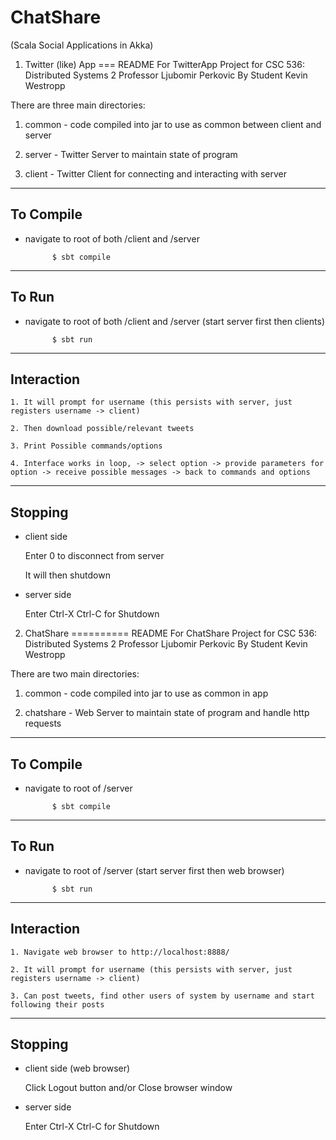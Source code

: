 ChatShare
=========

(Scala Social Applications in Akka)


1. Twitter (like) App
===
README For TwitterApp
Project for CSC 536: Distributed Systems 2
Professor Ljubomir Perkovic
By Student Kevin Westropp

There are three main directories:

1. common - code compiled into jar to use as common between client and server

2. server - Twitter Server to maintain state of program

3. client - Twitter Client for connecting and interacting with server

---
To Compile
---

- navigate to root of both /client and /server

			$ sbt compile

---
To Run
---

- navigate to root of both /client and /server (start server first then clients)

			$ sbt run

---
Interaction
---

	1. It will prompt for username (this persists with server, just registers username -> client)

	2. Then download possible/relevant tweets

	3. Print Possible commands/options 

	4. Interface works in loop, -> select option -> provide parameters for option -> receive possible messages -> back to commands and options


---
Stopping
---

- client side

	Enter 0 to disconnect from server

	It will then shutdown

- server side

	Enter Ctrl-X Ctrl-C for Shutdown
	


2. ChatShare
==========
README For ChatShare
Project for CSC 536: Distributed Systems 2
Professor Ljubomir Perkovic
By Student Kevin Westropp

There are two main directories:

1. common - code compiled into jar to use as common in app

2. chatshare - Web Server to maintain state of program and handle http requests

---
To Compile
---

- navigate to root of /server

			$ sbt compile


---
To Run
---

- navigate to root of /server (start server first then web browser)

			$ sbt run

---
Interaction
---

	1. Navigate web browser to http://localhost:8888/
	
	2. It will prompt for username (this persists with server, just registers username -> client)

	3. Can post tweets, find other users of system by username and start following their posts


---
Stopping
---

- client side (web browser)

	Click Logout button and/or Close browser window 

- server side

	Enter Ctrl-X Ctrl-C for Shutdown
